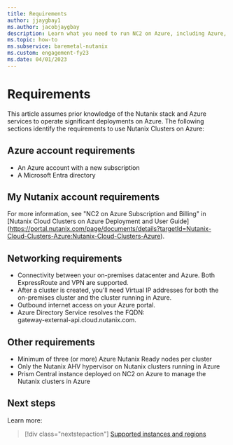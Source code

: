 ```yaml
---
title: Requirements
author: jjaygbay1
ms.author: jacobjaygbay
description: Learn what you need to run NC2 on Azure, including Azure, Nutanix, networking, and other requirements. 
ms.topic: how-to
ms.subservice: baremetal-nutanix
ms.custom: engagement-fy23
ms.date: 04/01/2023
---
```


# Requirements

This article assumes prior knowledge of the Nutanix stack and Azure services to operate significant deployments on Azure.
The following sections identify the requirements to use Nutanix Clusters on Azure:

## Azure account requirements

* An Azure account with a new subscription  
* A Microsoft Entra directory

## My Nutanix account requirements

For more information, see "NC2 on Azure Subscription and Billing" in [Nutanix Cloud Clusters on Azure Deployment and User Guide]
(https://portal.nutanix.com/page/documents/details?targetId=Nutanix-Cloud-Clusters-Azure:Nutanix-Cloud-Clusters-Azure).

## Networking requirements

* Connectivity between your on-premises datacenter and Azure. Both ExpressRoute and VPN are supported. 
* After a cluster is created, you'll need Virtual IP addresses for both the on-premises cluster and the cluster running in Azure.
* Outbound internet access on your Azure portal.
* Azure Directory Service resolves the FQDN:  
gateway-external-api.cloud.nutanix.com.

## Other requirements

* Minimum of three (or more) Azure Nutanix Ready nodes per cluster 
* Only the Nutanix AHV hypervisor on Nutanix clusters running in Azure
* Prism Central instance deployed on NC2 on Azure to manage the Nutanix clusters in Azure

## Next steps

Learn more:

> [!div class="nextstepaction"]
> [Supported instances and regions](supported-instances-and-regions.md)

